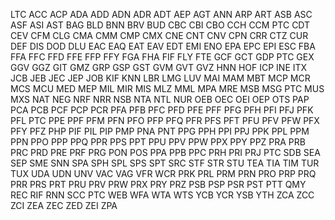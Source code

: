 LTC
ACC
ACP
ADA
ADD
ADN
ADR
ADT
AEP
AGT
ANN
ARP
ART
ASB
ASC
ASF
ASI
AST
BAG
BLD
BNN
BRV
BUD
CBC
CBI
CBO
CCH
CCM
PTC
CDT
CEV
CFM
CLG
CMA
CMM
CMP
CMX
CNE
CNT
CNV
CPN
CRR
CTZ
CUR
DEF
DIS
DOD
DLU
EAC
EAQ
EAT
EAV
EDT
EMI
ENO
EPA
EPC
EPI
ESC
FBA
FFA
FFC
FFD
FFE
FFP
FFY
FGA
FHA
FIF
FLY
FTE
GCF
GCT
GDP
PTC
GEX
GGV
GGZ
GIT
GMZ
GRP
GSP
GST
GVM
GVT
GVZ
HNN
HOF
ICP
INE
ITX
JCB
JEB
JEC
JEP
JOB
KIF
KNN
LBR
LMG
LUV
MAI
MAM
MBT
MCP
MCR
MCS
MCU
MED
MEP
MIL
MIR
MIS
MLZ
MML
MPA
MRE
MSB
MSG
PTC
MUS
MXS
NAT
NEG
NRF
NRR
NSB
NTA
NTL
NUR
OEB
OEC
OEI
OEP
OTS
PAP
PCA
PCB
PCF
PCP
PCR
PFA
PFB
PFC
PFD
PFE
PFF
PFG
PFH
PFI
PFJ
PFK
PFL
PTC
PPE
PPF
PFM
PFN
PFO
PFP
PFQ
PFR
PFS
PFT
PFU
PFV
PFW
PFX
PFY
PFZ
PHP
PIF
PIL
PIP
PMP
PNA
PNT
PPG
PPH
PPI
PPJ
PPK
PPL
PPM
PPN
PPO
PPP
PPQ
PPR
PPS
PPT
PPU
PPV
PPW
PPX
PPY
PPZ
PRA
PRB
PRC
PRD
PRE
PRF
PRG
PON
POS
PPA
PPB
PPC
PRH
PRI
PRJ
PTC
SDB
SEA
SEP
SME
SNN
SPA
SPH
SPL
SPS
SPT
SRC
STF
STR
STU
TEA
TIA
TIM
TUR
TUX
UDA
UDN
UNV
VAC
VAG
VFR
WCR
PRK
PRL
PRM
PRN
PRO
PRP
PRQ
PRR
PRS
PRT
PRU
PRV
PRW
PRX
PRY
PRZ
PSB
PSP
PSR
PST
PTT
QMY
REC
RIF
RNN
SCC
PTC
WEB
WFA
WTA
WTS
YCB
YCR
YSB
YTH
ZCA
ZCC
ZCI
ZEA
ZEC
ZED
ZEI
ZPA
